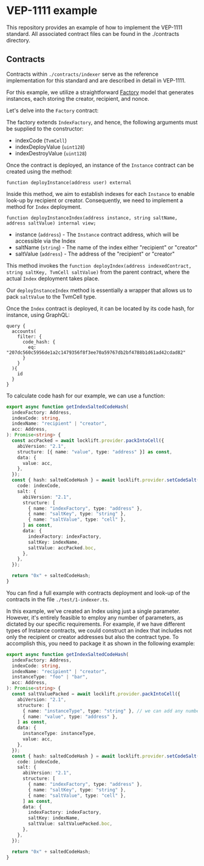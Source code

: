 # VEP-1111 example

This repository provides an example of how to implement the VEP-1111 standard. All associated contract files can be found in the ./contracts directory.

## Contracts

Contracts within `./contracts/indexer` serve as the reference implementation for this standard and are described in detail in VEP-1111.

For this example, we utilize a straightforward [Factory](https://en.wikipedia.org/wiki/Factory_method_pattern) model that generates instances, each storing the creator, recipient, and nonce.

Let's delve into the `Factory` contract:

The factory extends `IndexFactory`, and hence, the following arguments must be supplied to the constructor:

- indexCode (`TvmCell`)
- indexDeployValue (`uint128`)
- indexDestroyValue (`uint128`)

Once the contract is deployed, an instance of the `Instance` contract can be created using the method:

```sol
function deployInstance(address user) external
```

Inside this method, we aim to establish indexes for each `Instance` to enable look-up by recipient or creator. Consequently, we need to implement a method for `Index` deployment.

```sol
function deployInstanceIndex(address instance, string saltName, address saltValue) internal view;
```

- instance (`address`) - The `Instance` contract address, which will be accessible via the Index
- saltName (`string`) - The name of the index either "recipient" or "creator"
- saltValue (`address`) - The address of the "recipient" or "creator"

This method invokes the `function deployIndex(address indexedContract, string saltKey, TvmCell saltValue)` from the parent contract, where the actual `Index` deployment takes place.

Our `deployInstanceIndex` method is essentially a wrapper that allows us to pack `saltValue` to the TvmCell type. 

Once the `Index` contract is deployed, it can be located by its code hash, for instance, using GraphQL:

```
query {
  accounts( 
    filter: {
      code_hash: {
        eq: "207dc560c5956de1a2c1479356f8f3ee70a59767db2bf4788b1d61ad42cdad82"
      }
    }
  ){
    id
  }
}
```

To calculate code hash for our example, we can use a function:

```ts
export async function getIndexSaltedCodeHash(
  indexFactory: Address,
  indexCode: string,
  indexName: "recipient" | "creator",
  acc: Address,
): Promise<string> {
  const accPacked = await locklift.provider.packIntoCell({
    abiVersion: "2.1",
    structure: [{ name: "value", type: "address" }] as const,
    data: {
      value: acc,
    },
  });
  const { hash: saltedCodeHash } = await locklift.provider.setCodeSalt({
    code: indexCode,
    salt: {
      abiVersion: "2.1",
      structure: [
        { name: "indexFactory", type: "address" },
        { name: "saltKey", type: "string" },
        { name: "saltValue", type: "cell" },
      ] as const,
      data: {
        indexFactory: indexFactory,
        saltKey: indexName,
        saltValue: accPacked.boc,
      },
    },
  });

  return "0x" + saltedCodeHash;
}

```

You can find a full example with contracts deployment and look-up of the contracts in the file `./test/1-indexer.ts`.

In this example, we've created an Index using just a single parameter. However, it's entirely feasible to employ any number of parameters, as dictated by our specific requirements. For example, if we have different types of Instance contracts, we could construct an index that includes not only the recipient or creator addresses but also the contract type. To accomplish this, you need to package it as shown in the following example:

```ts
export async function getIndexSaltedCodeHash(
  indexFactory: Address,
  indexCode: string,
  indexName: "recipient" | "creator",
  instanceType: "foo" | "bar",
  acc: Address,
): Promise<string> {
  const saltValuePacked = await locklift.provider.packIntoCell({
    abiVersion: "2.1",
    structure: [
      { name: "instanceType", type: "string" }, // we can add any number of additional params to create index
      { name: "value", type: "address" },
    ] as const,
    data: {
      instanceType: instanceType,
      value: acc,
    },
  });
  const { hash: saltedCodeHash } = await locklift.provider.setCodeSalt({
    code: indexCode,
    salt: {
      abiVersion: "2.1",
      structure: [
        { name: "indexFactory", type: "address" },
        { name: "saltKey", type: "string" },
        { name: "saltValue", type: "cell" },
      ] as const,
      data: {
        indexFactory: indexFactory,
        saltKey: indexName,
        saltValue: saltValuePacked.boc,
      },
    },
  });

  return "0x" + saltedCodeHash;
}
```
